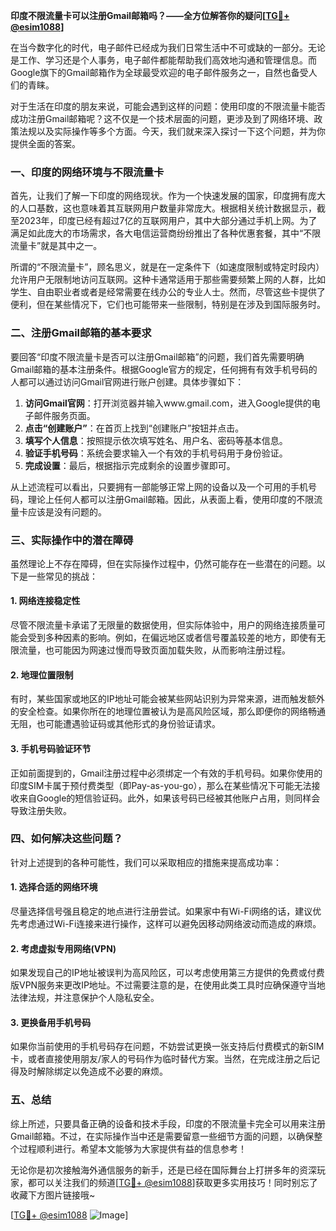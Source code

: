 **印度不限流量卡可以注册Gmail邮箱吗？——全方位解答你的疑问[[TG💪+ @esim1088](https://t.me/s/esim1088)]**

在当今数字化的时代，电子邮件已经成为我们日常生活中不可或缺的一部分。无论是工作、学习还是个人事务，电子邮件都能帮助我们高效地沟通和管理信息。而Google旗下的Gmail邮箱作为全球最受欢迎的电子邮件服务之一，自然也备受人们的青睐。

对于生活在印度的朋友来说，可能会遇到这样的问题：使用印度的不限流量卡能否成功注册Gmail邮箱呢？这不仅是一个技术层面的问题，更涉及到了网络环境、政策法规以及实际操作等多个方面。今天，我们就来深入探讨一下这个问题，并为你提供全面的答案。

### 一、印度的网络环境与不限流量卡

首先，让我们了解一下印度的网络现状。作为一个快速发展的国家，印度拥有庞大的人口基数，这也意味着其互联网用户数量非常庞大。根据相关统计数据显示，截至2023年，印度已经有超过7亿的互联网用户，其中大部分通过手机上网。为了满足如此庞大的市场需求，各大电信运营商纷纷推出了各种优惠套餐，其中“不限流量卡”就是其中之一。

所谓的“不限流量卡”，顾名思义，就是在一定条件下（如速度限制或特定时段内）允许用户无限制地访问互联网。这种卡通常适用于那些需要频繁上网的人群，比如学生、自由职业者或者是经常需要在线办公的专业人士。然而，尽管这些卡提供了便利，但在某些情况下，它们也可能带来一些限制，特别是在涉及到国际服务时。

### 二、注册Gmail邮箱的基本要求

要回答“印度不限流量卡是否可以注册Gmail邮箱”的问题，我们首先需要明确Gmail邮箱的基本注册条件。根据Google官方的规定，任何拥有有效手机号码的人都可以通过访问Gmail官网进行账户创建。具体步骤如下：

1. **访问Gmail官网**：打开浏览器并输入www.gmail.com，进入Google提供的电子邮件服务页面。
2. **点击“创建账户”**：在首页上找到“创建账户”按钮并点击。
3. **填写个人信息**：按照提示依次填写姓名、用户名、密码等基本信息。
4. **验证手机号码**：系统会要求输入一个有效的手机号码用于身份验证。
5. **完成设置**：最后，根据指示完成剩余的设置步骤即可。

从上述流程可以看出，只要拥有一部能够正常上网的设备以及一个可用的手机号码，理论上任何人都可以注册Gmail邮箱。因此，从表面上看，使用印度的不限流量卡应该是没有问题的。

### 三、实际操作中的潜在障碍

虽然理论上不存在障碍，但在实际操作过程中，仍然可能存在一些潜在的问题。以下是一些常见的挑战：

#### 1. 网络连接稳定性
尽管不限流量卡承诺了无限量的数据使用，但实际体验中，用户的网络连接质量可能会受到多种因素的影响。例如，在偏远地区或者信号覆盖较差的地方，即使有无限流量，也可能因为网速过慢而导致页面加载失败，从而影响注册过程。

#### 2. 地理位置限制
有时，某些国家或地区的IP地址可能会被某些网站识别为异常来源，进而触发额外的安全检查。如果你所在的地理位置被认为是高风险区域，那么即便你的网络畅通无阻，也可能遭遇验证码或其他形式的身份验证请求。

#### 3. 手机号码验证环节
正如前面提到的，Gmail注册过程中必须绑定一个有效的手机号码。如果你使用的印度SIM卡属于预付费类型（即Pay-as-you-go），那么在某些情况下可能无法接收来自Google的短信验证码。此外，如果该号码已经被其他账户占用，则同样会导致注册失败。

### 四、如何解决这些问题？

针对上述提到的各种可能性，我们可以采取相应的措施来提高成功率：

#### 1. 选择合适的网络环境
尽量选择信号强且稳定的地点进行注册尝试。如果家中有Wi-Fi网络的话，建议优先考虑通过Wi-Fi连接来进行操作，这样可以避免因移动网络波动而造成的麻烦。

#### 2. 考虑虚拟专用网络(VPN)
如果发现自己的IP地址被误判为高风险区，可以考虑使用第三方提供的免费或付费版VPN服务来更改IP地址。不过需要注意的是，在使用此类工具时应确保遵守当地法律法规，并注意保护个人隐私安全。

#### 3. 更换备用手机号码
如果你当前使用的手机号码存在问题，不妨尝试更换一张支持后付费模式的新SIM卡，或者直接使用朋友/家人的号码作为临时替代方案。当然，在完成注册之后记得及时解除绑定以免造成不必要的麻烦。

### 五、总结

综上所述，只要具备正确的设备和技术手段，印度的不限流量卡完全可以用来注册Gmail邮箱。不过，在实际操作当中还是需要留意一些细节方面的问题，以确保整个过程顺利进行。希望本文能够为大家提供有益的信息参考！

无论你是初次接触海外通信服务的新手，还是已经在国际舞台上打拼多年的资深玩家，都可以关注我们的频道[[TG💪+ @esim1088](https://t.me/s/esim1088)]获取更多实用技巧！同时别忘了收藏下方图片链接哦~ 

[[TG💪+ @esim1088](https://t.me/s/esim1088) ![Image](https://i.postimg.cc/4NQfJmqS/Snipaste-2025-05-13-00-14-12.png)]